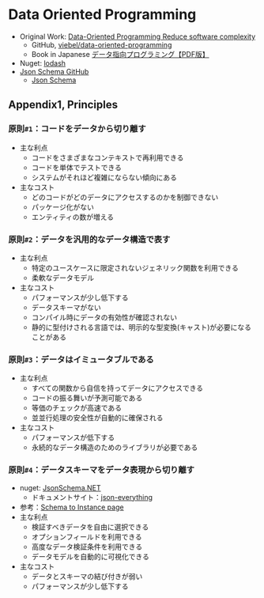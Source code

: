 # Data Oriented Programming

- Original Work: [Data-Oriented Programming Reduce software complexity](https://www.manning.com/books/data-oriented-programming)
  - GitHub, [viebel/data-oriented-programming](https://github.com/viebel/data-oriented-programming)
  - Book in Japanese [データ指向プログラミング【PDF版】](https://www.seshop.com/product/detail/25689)
- Nuget: [lodash](https://www.nuget.org/packages/lodash)
- [Json Schema GitHub](https://github.com/gregsdennis/json-everything)
    - [Json Schema](https://json-everything.net/json-schema/) 

## Appendix1, Principles

### 原則`#1`：コードをデータから切り離す

- 主な利点
  - コードをさまざまなコンテキストで再利用できる
  - コードを単体でテストできる
  - システムがそれほど複雑にならない傾向にある
- 主なコスト
  - どのコードがどのデータにアクセスするのかを制御できない
  - パッケージ化がない
  - エンティティの数が増える

### 原則`#2`：データを汎用的なデータ構造で表す

- 主な利点
  - 特定のユースケースに限定されないジェネリック関数を利用できる
  - 柔軟なデータモデル
- 主なコスト
  - パフォーマンスが少し低下する
  - データスキーマがない
  - コンパイル時にデータの有効性が確認されない
  - 静的に型付けされる言語では、明示的な型変換(キャスト)が必要になることがある

### 原則`#3`：データはイミュータブルである

- 主な利点
  - すべての関数から自信を持ってデータにアクセスできる
  - コードの振る舞いが予測可能である
  - 等価のチェックが高速である
  - 並並行処理の安全性が自動的に確保される
- 主なコスト
  - パフォーマンスが低下する
  - 永続的なデータ構造のためのライブラリが必要である

### 原則`#4`：データスキーマをデータ表現から切り離す

- nuget: [JsonSchema.NET](https://www.nuget.org/packages/JsonSchema.Net)
  - ドキュメントサイト：[json-everything](https://json-everything.net/)
- 参考：[Schema to Instance page](https://json-everything.net/json-schema/)
- 主な利点
  - 検証すべきデータを自由に選択できる
  - オプションフィールドを利用できる
  - 高度なデータ検証条件を利用できる
  - データモデルを自動的に可視化できる
- 主なコスト
  - データとスキーマの結び付きが弱い
  - パフォーマンスが少し低下する
